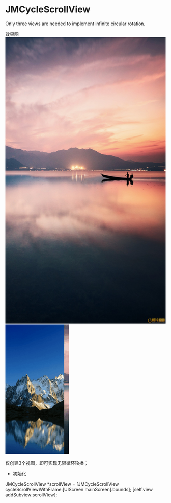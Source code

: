 # JMCycleScrollView
Only three views are needed to implement infinite circular rotation.

效果图
![image](https://github.com/zxgy/JMCycleScrollView/blob/master/images/0934235vpy52p5vet2vnzg.jpg)
![image](https://github.com/zxgy/JMCycleScrollView/blob/master/images/cycleScroll.gif)

仅创建3个视图，即可实现无限循环轮播；

- 初始化

JMCycleScrollView *scrollView = [JMCycleScrollView cycleScrollViewWithFrame:[UIScreen mainScreen].bounds];
[self.view addSubview:scrollView];
